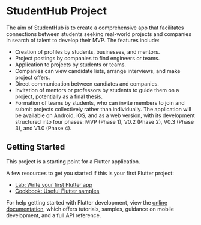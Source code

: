 # StudentHub Project
The aim of StudentHub is to create a comprehensive app that facilitates connections between students seeking real-world projects and companies in search of talent to develop their MVP.
The features include:
- Creation of profiles by students, businesses, and mentors.
- Project postings by companies to find engineers or teams.
- Application to projects by students or teams.
- Companies can view candidate lists, arrange interviews, and make project offers.
- Direct communication between candiates and companies.
- Invitation of mentors or professors by students to guide them on a project, potentially as a final thesis.
- Formation of teams by students, who can invite members to join and submit projects collectively rather than individually.
The application will be available on Android, iOS, and as a web version, with its development structured into four phases: MVP (Phase 1), V0.2 (Phase 2), V0.3 (Phase 3), and V1.0 (Phase 4).

## Getting Started

This project is a starting point for a Flutter application.

A few resources to get you started if this is your first Flutter project:

- [Lab: Write your first Flutter app](https://docs.flutter.dev/get-started/codelab)
- [Cookbook: Useful Flutter samples](https://docs.flutter.dev/cookbook)

For help getting started with Flutter development, view the
[online documentation](https://docs.flutter.dev/), which offers tutorials,
samples, guidance on mobile development, and a full API reference.
